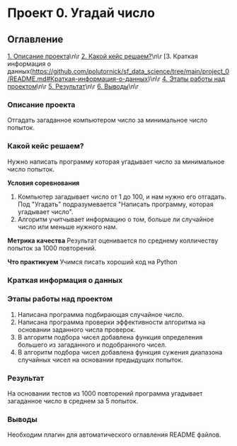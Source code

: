 # Проект 0. Угадай число

## Оглавление
[1. Описание проекта](https://github.com/polutornick/sf_data_science/tree/main/project_0/README.md#Описание-проекта)\n\r
[2. Какой кейс решаем?](https://github.com/polutornick/sf_data_science/tree/main/project_0/README.md#Какой-кейс-решаем?)\n\r
[3. Краткая информация о данных(https://github.com/polutornick/sf_data_science/tree/main/project_0/README.md#Краткая-информация-о-данных)\n\r
[4. Этапы работы над проектом](https://github.com/polutornick/sf_data_science/tree/main/project_0/README.md#Этапы-работы-над-проектом)\n\r
[5. Результат](https://github.com/polutornick/sf_data_science/tree/main/project_0/README.md#Результат)\n\r
[6. Выводы](https://github.com/polutornick/sf_data_science/tree/main/project_0/README.md#Выводы)\n\r

### Описание проекта
Отгадать загаданное компьютером число за минимальное число попыток.

### Какой кейс решаем?
Нужно написать программу которая угадывает число за минимальное число попыток.
	
**Условия соревнования**
1) Компьютер загадывает число от 1 до 100, и нам нужно его отгадать. Под "Угадать" подразумевается "Написать программу, которая угадывает число".
2) Алгоритм учитчывает информацию о том, больше ли случайное число или меньше нужного нам.
 
**Метрика качества**
Результат оценивается по среднему колличеству попыток за 1000 повторений.
 
**Что практикуем**
Учимся писать хороший код на Python
 
### Краткая информация о данных

### Этапы работы над проектом
1) Написана программа подбирающая случайное число.
2) Написана программа проверки эффективности алгоритма на основании заданного числа проверок.
3) В алгоритм подбора чисел добавлена функция определения большего из загаданного и подобранного чисел.
4) В алгоритм подбора чисел добавлена функция сужения диапазона случайных чисел на основании предыдущих попыток.

### Результат
На основании тестов из 1000 повторений программа угадывает загаданное число в среднем за 5 попыток.

### Выводы
Необходим плагин для автоматического оглавления README файлов.